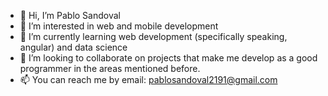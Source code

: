 - 👋 Hi, I’m Pablo Sandoval 
- 👀 I’m interested in web and mobile development
- 🌱 I’m currently learning web development (specifically speaking, angular) and data science 
- 💞️ I’m looking to collaborate on projects that make me develop as a good programmer in the areas mentioned before.
- 📫 You can reach me by email: pablosandoval2191@gmail.com 

<!---
SPablo2191/SPablo2191 is a ✨ special ✨ repository because its `README.md` (this file) appears on your GitHub profile.
You can click the Preview link to take a look at your changes.
--->
